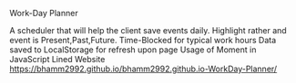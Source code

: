 Work-Day Planner

A scheduler that will help the client save events daily.
Highlight rather and event is Present,Past,Future.
Time-Blocked for typical work hours 
Data saved to LocalStorage for refresh upon page
Usage of Moment in JavaScript
Lined Website 
https://bhamm2992.github.io/bhamm2992.github.io-WorkDay-Planner/
